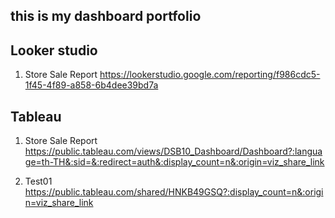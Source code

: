 ## this is my dashboard portfolio

## Looker studio

1. Store Sale Report
https://lookerstudio.google.com/reporting/f986cdc5-1f45-4f89-a858-6b4dee39bd7a

## Tableau

1. Store Sale Report
https://public.tableau.com/views/DSB10_Dashboard/Dashboard?:language=th-TH&:sid=&:redirect=auth&:display_count=n&:origin=viz_share_link

2. Test01
https://public.tableau.com/shared/HNKB49GSQ?:display_count=n&:origin=viz_share_link
